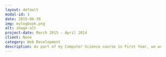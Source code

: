 ```yaml
---
layout: default
modal-id: 1
date: 2015-06-30
img: mylogbook.png
alt: image-alt
project-date: March 2015 - April 2014
client: None
category: Web Development
description: As part of my Computer Science course in First Year, we were required to build a website of our choosing that featured use of a database in it's operation. My group (consisting of me, Hikmet Haciyev, Andrei Muntean and Sebastian Costin), created an online web version of the programming logbooks that we used in our programming courses. The site allowed a user to create an account and provided a UI to allow one to write logs and tables in folders called logbooks, that are stored in a central database. In addition, the website (with the exception of the TinyMCE editor) was written completely from scratch. The Github repository for the site may be found <a href="https://github.com/andreimuntean/Logbook">here.</a>
---
```

